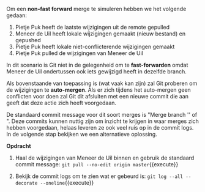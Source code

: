 Om een **non-fast forward** merge te simuleren hebben we het volgende gedaan:

1) Pietje Puk heeft de laatste wijzigingen uit de remote gepulled
2) Meneer de Uil heeft lokale wijzigingen gemaakt (nieuw bestand) en gepushed
3) Pietje Puk heeft lokale niet-conflicterende wijzigingen gemaakt
4) Pietje Puk pulled de wijzigingen van Meneer de Uil

In dit scenario is Git niet in de gelegenheid om te **fast-forwarden** omdat Meneer de Uil ondertussen ook iets gewijzigd heeft in dezelfde branch.

Als bovenstaande van toepassing is (wat vaak kan zijn) zal Git proberen om de wijzigingen te **auto-mergen**. Als er zich tijdens het auto-mergen geen conflicten voor doen zal Git dit afsluiten met een nieuwe commit die aan geeft dat deze actie zich heeft voorgedaan.

De standaard commit message voor dit soort merges is "Merge branch '' of ". Deze commits kunnen nuttig zijn om inzicht te krijgen in waar merges zich hebben voorgedaan, helaas leveren ze ook veel ruis op in de commit logs. In de volgende stap bekijken we een alternatieve oplossing.

**Opdracht**

1) Haal de wijzigingen van Meneer de Uil binnen en gebruik de standaard commit message:
```git pull --no-edit origin master```{{execute}}

2) Bekijk de commit logs om te zien wat er gebeurd is:
```git log --all --decorate --oneline```{{execute}}


